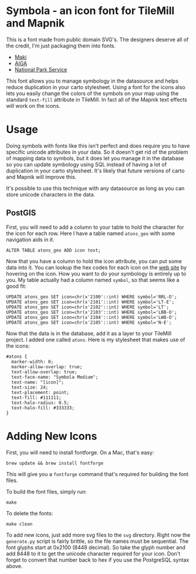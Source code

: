 # Symbola - an icon font for TileMill and Mapnik

This is a font made from public domain SVG's. The designers deserve all of the credit,
I'm just packaging them into fonts.

- [Maki](https://github.com/mapbox/maki/)
- [AIGA](http://thenounproject.com/collections/aiga/)
- [National Park Service](http://thenounproject.com/collections/national-park-service/)

This font allows you to manage symbology in the datasource and helps reduce duplication
in your carto stylesheet. Using a font for the icons also lets you easily change the colors
of the symbols on your map using the standard `text-fill` attribute in TileMill. In fact
all of the Mapnik text effects will work on the icons.

# Usage
Doing symbols with fonts like this isn't perfect and does require you to have specific unicode
attributes in your data. So it doesn't get rid of the problem of mapping data to symbols,
but it does let you manage it in the database so you can update symbology using SQL instead of
having a lot of duplication in your carto stylesheet. It's likely that future versions of carto and
Mapnik will improve this.

It's possible to use this technique with any datasource as long as you can store unicode characters
in the data.

## PostGIS
First, you will need to add a column to your table to hold the character for the icon for
each row. Here I have a table named `atons_geo` with some navigation aids in it.

    ALTER TABLE atons_geo ADD icon text;

Now that you have a column to hold the icon attribute, you can put some data into it. You can lookup
the hex codes for each icon on the [web site](http://zhm.github.com/symbola/) by hovering on the icon.
How you want to do your symbology is entirely up to you. My table actually had a column named `symbol`, so
that seems like a good fit:

    UPDATE atons_geo SET icon=chr(x'2100'::int) WHERE symbol='RRL-O';
    UPDATE atons_geo SET icon=chr(x'2101'::int) WHERE symbol='LT-E';
    UPDATE atons_geo SET icon=chr(x'2102'::int) WHERE symbol='LT';
    UPDATE atons_geo SET icon=chr(x'2103'::int) WHERE symbol='LBB-O';
    UPDATE atons_geo SET icon=chr(x'2104'::int) WHERE symbol='LWB-O';
    UPDATE atons_geo SET icon=chr(x'2105'::int) WHERE symbol='N-E';

Now that the data is in the database, add it as a layer to your TileMill project. I added one
called `atons`. Here is my stylesheet that makes use of the icons:

    #atons {
      marker-width: 0;
      marker-allow-overlap: true;
      text-allow-overlap: true;
      text-face-name: "Symbola Medium";
      text-name: "[icon]";
      text-size: 24;
      text-placement: point;
      text-fill: #111111;
      text-halo-radius: 0.5;
      text-halo-fill: #333333;
    }


# Adding New Icons
First, you will need to install fontforge. On a Mac, that's easy:

    brew update && brew install fontforge

This will give you a `fontforge` command that's required for building the font files.

To build the font files, simply run:

    make

To delete the fonts:

    make clean

To add new icons, just add more svg files to the `svg` directory. Right now the `generate.py` script is fairly
brittle, so the file names must be sequential. The font glyphs start at 0x2100 (8448 decimal). So take the glyph
number and add 8448 to it to get the unicode character required for your icon. Don't forget to convert that number
back to hex if you use the PostgreSQL syntax above.
